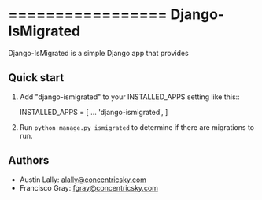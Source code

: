 =================
Django-IsMigrated
=================

Django-IsMigrated is a simple Django app that provides

Quick start
-----------

1. Add "django-ismigrated" to your INSTALLED_APPS setting like this::

    INSTALLED_APPS = [
        ...
        'django-ismigrated',
    ]

2. Run `python manage.py ismigrated` to determine if there are migrations to run.

Authors
-------
* Austin Lally: alally@concentricsky.com
* Francisco Gray: fgray@concentricsky.com
